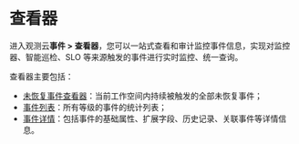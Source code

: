 # 查看器

进入观测云**事件 > 查看器**，您可以一站式查看和审计监控事件信息，实现对监控器、智能巡检、SLO 等来源触发的事件进行实时监控、统一查询。

查看器主要包括：

- [未恢复事件查看器](./unrecovered-events.md)：当前工作空间内持续被触发的全部未恢复事件；
- [事件列表](./event-list.md)：所有等级的事件的统计列表；
- [事件详情](./event-details.md)：包括事件的基础属性、扩展字段、历史记录、关联事件等详情信息。



